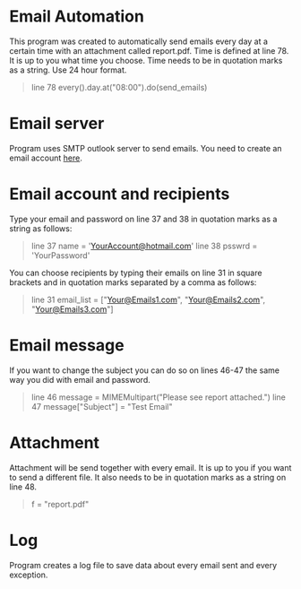 # Email Automation

This program was created to automatically send emails every day at a certain time
with an attachment called report.pdf.
Time is defined at line 78. It is up to you what time you choose. 
Time needs to be in quotation marks as a string. Use 24 hour format.

> line 78 every().day.at("08:00").do(send_emails)

# Email server

Program uses SMTP outlook server to send emails.
You need to create an email account [here](https://signup.live.com/?lic=1).

# Email account and recipients

Type your email and password on line 37 and 38 in quotation marks as a string as follows: 

>line 37 name = 'YourAccount@hotmail.com'
>line 38 psswrd = 'YourPassword'

You can choose recipients by typing their emails on line 31
in square brackets and in quotation marks separated by a comma as follows:

> line 31 email_list = ["Your@Emails1.com", "Your@Emails2.com", "Your@Emails3.com"]

# Email message

If you want to change the subject you can do so on lines 46-47
the same way you did with email and password.

> line 46 message = MIMEMultipart("Please see report attached.")
> line 47 message["Subject"] = "Test Email"

# Attachment

Attachment will be send together with every email.
It is up to you if you want to send a different file. 
It also needs to be in quotation marks as a string on line 48.

> f = "report.pdf"

# Log
Program creates a log file to save data about every email sent and every exception.